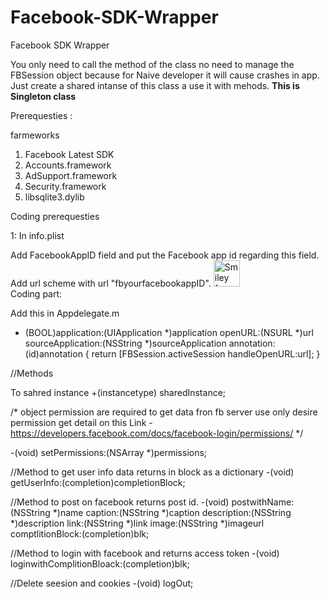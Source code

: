 Facebook-SDK-Wrapper
====================

Facebook SDK Wrapper

You only need to call the method of the class no need to manage the FBSession object because for Naive developer it will cause crashes in app. Just create a shared intanse of this class a use it with mehods. <b>This is Singleton class </b>

Prerequesties :

farmeworks

1. Facebook Latest SDK 
2. Accounts.framework
3. AdSupport.framework
4. Security.framework
5. libsqlite3.dylib


Coding prerequesties

1: In info.plist

Add FacebookAppID  field and put the Facebook app id regarding this field.
Add url scheme with url  "fbyourfacebookappID".
<img src="https://www.dropbox.com/s/rc36ae5psvi1fbo/Screen%20Shot%202014-06-25%20at%207.12.56%20AM.png" alt="Smiley face" height="42" width="42">
</br>
Coding part:

Add this in Appdelegate.m

- (BOOL)application:(UIApplication *)application
            openURL:(NSURL *)url
  sourceApplication:(NSString *)sourceApplication
         annotation:(id)annotation
{
    return [FBSession.activeSession handleOpenURL:url];
}


//Methods

To sahred instance 
+(instancetype) sharedInstance;


/* object permission are required to get data fron fb server use only desire permission get detail on this Link - https://developers.facebook.com/docs/facebook-login/permissions/ */

-(void) setPermissions:(NSArray *)permissions;

//Method to get user info data returns in block as a dictionary
-(void) getUserInfo:(completion)completionBlock;

//Method to post on facebook returns post id.
-(void) postwithName:(NSString *)name caption:(NSString *)caption description:(NSString *)description link:(NSString *)link image:(NSString *)imageurl comptlitionBlock:(completion)blk;

//Method to login with facebook and returns access token
-(void) loginwithComplitionBloack:(completion)blk;

//Delete seesion and cookies
-(void) logOut;
